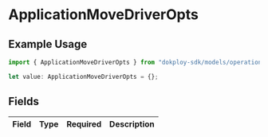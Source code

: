 # ApplicationMoveDriverOpts

## Example Usage

```typescript
import { ApplicationMoveDriverOpts } from "dokploy-sdk/models/operations";

let value: ApplicationMoveDriverOpts = {};
```

## Fields

| Field       | Type        | Required    | Description |
| ----------- | ----------- | ----------- | ----------- |